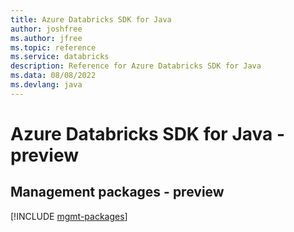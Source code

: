 ```yaml
---
title: Azure Databricks SDK for Java
author: joshfree
ms.author: jfree
ms.topic: reference
ms.service: databricks
description: Reference for Azure Databricks SDK for Java
ms.data: 08/08/2022
ms.devlang: java
---
```

# Azure Databricks SDK for Java - preview

## Management packages - preview
[!INCLUDE [mgmt-packages](databricks-mgmt-index.md)]